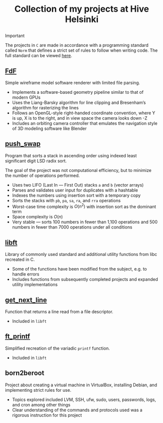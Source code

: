 # <p align="middle">Collection of my projects at Hive Helsinki</p>

> [!IMPORTANT]
> The projects in `C` are made in accordance with a programming standard called `Norm` that defines a strict set of rules to follow when writing code. The full standard can be viewed [here](https://github.com/42School/norminette/blob/master/pdf/en.norm.pdf).

## [FdF](https://github.com/mordori/FdF)

Simple wireframe model software renderer with limited file parsing.
- Implements a software-based geometry pipeline similar to that of modern GPUs
- Uses the Liang-Barsky algorithm for line clipping and Bresenham’s algorithm for rasterizing the lines
- Follows an OpenGL-style right-handed coordinate convention, where Y is up, X is to the right, and in view space the camera looks down -Z
- Includes an orbiting camera controller that emulates the navigation style of 3D modeling software like Blender


## [push_swap](https://github.com/mordori/push_swap)

Program that sorts a stack in ascending order using indexed least significant digit LSD radix sort.

The goal of the project was not computational efficiency, but to minimize the number of operations performed.
- Uses two LIFO (Last In — First Out) stacks `a` and `b` (vector arrays)
- Parses and validates user input for duplicates with a hashtable
- Indexes the numbers using insertion sort with a temporary copy
- Sorts the stacks with `pb`, `pa`, `sa`, `ra`, and `rra` operations
- Worst-case time complexity is $O(n^2)$ with insertion sort as the dominant term
- Space complexity is $O(n)$
- Very stable — sorts 100 numbers in fewer than 1,100 operations and 500 numbers in fewer than 7000 operations under all conditions

## [libft](https://github.com/mordori/libft)

Library of commonly used standard and additional utility functions from libc recreated in C.
- Some of the functions have been modified from the subject, e.g. to handle errors
- Includes functions from subsequently completed projects and expanded utility implementations

## [get_next_line](https://github.com/mordori/get_next_line)

Function that returns a line read from a file descriptor.
- Included in `libft`

## [ft_printf](https://github.com/mordori/ft_printf)

Simplified recreation of the variadic `printf` function.
- Included in `libft`

## born2beroot

Project about creating a virtual machine in VirtualBox, installing Debian, and implementing strict rules for use.
- Topics explored included LVM, SSH, ufw, sudo, users, passwords, logs, and cron among other things
- Clear understanding of the commands and protocols used was a rigorous instruction for this project
